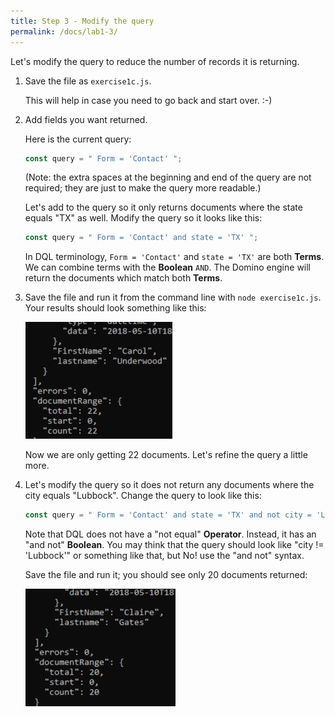 ```yaml
---
title: Step 3 - Modify the query
permalink: /docs/lab1-3/
---
```


Let's modify the query to reduce the number of records it is returning.

1. Save the file as `exercise1c.js`.

    This will help in case you need to go back and start over. :-)


1. Add fields you want returned.

    Here is the current query:

    ```JavaScript
    const query = " Form = 'Contact' ";
    ```

    (Note: the extra spaces at the beginning and end of the query are not required; they are just to make the query more readable.)

    Let's add to the query so it only returns documents where the state equals "TX" as well.  Modify the query so it looks like this:

    ```JavaScript
    const query = " Form = 'Contact' and state = 'TX' ";
    ```

    In DQL terminology, `Form = 'Contact'` and `state = 'TX'` are both **Terms**. We can combine terms with the **Boolean** `AND`. The Domino engine will return the documents which match both **Terms**.

1. Save the file and run it from the command line with `node exercise1c.js`.  Your results should look something like this:

    ![](../images/ex1c/state-eq-tx.jpg)

    Now we are only getting 22 documents.  Let's refine the query a little more.

1. Let's modify the query so it does not return any documents where the city equals "Lubbock".  Change the query to look like this:

    ```JavaScript
    const query = " Form = 'Contact' and state = 'TX' and not city = 'Lubbock' ";
    ```

    Note that DQL does not have a "not equal" **Operator**.  Instead, it has an "and not" **Boolean**.  You may think that the query should look like "city != 'Lubbock'" or something like that, but No! use the "and not" syntax.
    
    Save the file and run it; you should see only 20 documents returned:

    ![](../images/ex1c/lubbock.jpg)




